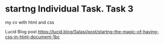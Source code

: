 # startng Individual Task. Task 3
my cv with html and css

Lucid Blog post
https://lucid.blog/Salasi/post/startng-the-magic-of-having-css-in-html-document-1bc
